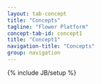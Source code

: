 ```yaml
---
layout: tab-concept
title: "Concepts"
tagline: "Flower Platform"
concept-tab-id: concept1
title: "Concept1"
navigation-title: "Concepts"
group: navigation
---
```

{% include JB/setup %}